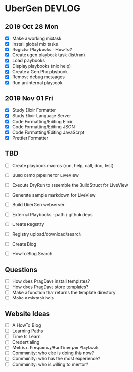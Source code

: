 # UberGen DEVLOG

## 2019 Oct 28 Mon

- [x] Make a working mixtask
- [x] Install global mix tasks
- [x] Register Playbooks - HowTo?
- [x] Create ugen.playbook task (list/run)
- [x] Load playbooks
- [x] Display playbooks (mix help)
- [x] Create a Gen.Phx playbook
- [x] Remove debug messages
- [x] Run an internal playbook 

## 2019 Nov 01 Fri

- [x] Study Elixir Formatter
- [x] Study Elixir Language Server
- [x] Code Formatting/Editing Elixir
- [x] Code Formatting/Editing JSON
- [x] Code Formatting/Editing JavaScript
- [x] Prettier Formatter

## TBD

- [ ] Create playbook macros (run, help, call, doc, test)
- [ ] Build demo pipeline for LiveView
- [ ] Execute DryRun to assemble the BuildStruct for LiveView
- [ ] Generate sample markdown for LiveView

- [ ] Build UberGen webserver
- [ ] External Playbooks - path / github deps

- [ ] Create Registry
- [ ] Registry upload/download/search
- [ ] Create Blog
- [ ] HowTo Blog Search

## Questions

- [ ] How does PragDave install templates?
- [ ] How does PragDave store templates?
- [ ] Make a function that returns the template directory
- [ ] Make a mixtask help

## Website Ideas

- [ ] A HowTo Blog
- [ ] Learning Paths
- [ ] Time to Learn
- [ ] Credentialing
- [ ] Metrics: Frequency/RunTime per Playbook 
- [ ] Community: who else is doing this now?
- [ ] Community: who has the most experience?
- [ ] Community: who is willing to mentor?
